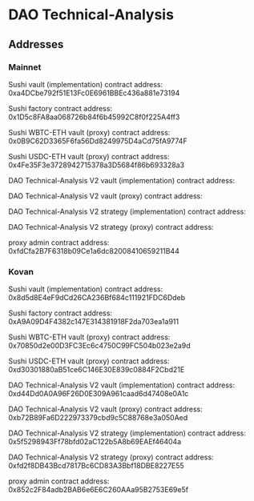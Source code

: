 # DAO Technical-Analysis

## Addresses

### Mainnet

Sushi vault (implementation) contract address: 0xa4DCbe792f51E13Fc0E6961BBEc436a881e73194

Sushi factory contract address: 0x1D5c8FA8aa068726b84f6b45992C8f0f225A4ff3

Sushi WBTC-ETH vault (proxy) contract address: 0x0B9C62D3365F6fa56Dd8249975D4aCd75fA9774F

Sushi USDC-ETH vault (proxy) contract address: 0x4Fe35F3e3728942715378a3D5684f86b693328a3

DAO Technical-Analysis V2 vault (implementation) contract address: 

DAO Technical-Analysis V2 vault (proxy) contract address: 

DAO Technical-Analysis V2 strategy (implementation) contract address: 

DAO Technical-Analysis V2 strategy (proxy) contract address: 

proxy admin contract address: 0xfdCfa2B7F6318b09Ce1a6dc82008410659211B44

### Kovan

Sushi vault (implementation) contract address: 0x8d5d8E4eF9dCd26CA236Bf684c111921FDC6Ddeb

Sushi factory contract address: 0xA9A09D4F4382c147E314381918F2da703ea1a911

Sushi WBTC-ETH vault (proxy) contract address: 0x70850d2e00D3FC3Ec6c4750C99FC504b023e2a9d

Sushi USDC-ETH vault (proxy) contract address: 0xd30301880aB51ce6C146E30E839c0884F2Cbd21E

DAO Technical-Analysis V2 vault (implementation) contract address: 0xd44Dd0A0A96F26D0E309A961caad6d47408e0A1c

DAO Technical-Analysis V2 vault (proxy) contract address: 0xb72B89Fa6D222973379cbd9c5C88768e3a050Aed

DAO Technical-Analysis V2 strategy (implementation) contract address: 0x5f5298943Ff78bfd02aC122b5A8b69EAEf46404a

DAO Technical-Analysis V2 strategy (proxy) contract address: 0xfd2f8DB43Bcd7817Bc6CD83A3Bbf18DBE8227E55

proxy admin contract address: 0x852c2F84adb2BAB6e6E6C260AAa95B2753E69e5f
